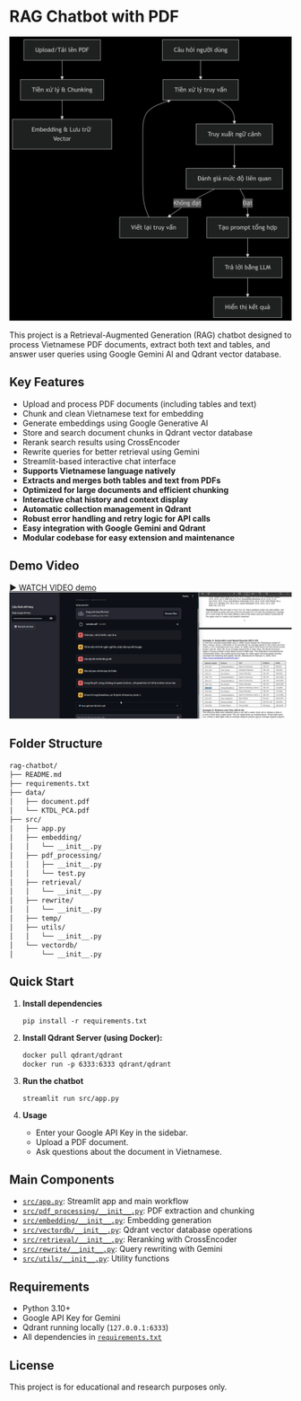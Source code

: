 # RAG Chatbot with PDF 
![Mô tả ảnh](DEMO/workflow.png)

This project is a Retrieval-Augmented Generation (RAG) chatbot designed to process Vietnamese PDF documents, extract both text and tables, and answer user queries using Google Gemini AI and Qdrant vector database.



## Key Features

- Upload and process PDF documents (including tables and text)
- Chunk and clean Vietnamese text for embedding
- Generate embeddings using Google Generative AI
- Store and search document chunks in Qdrant vector database
- Rerank search results using CrossEncoder
- Rewrite queries for better retrieval using Gemini
- Streamlit-based interactive chat interface
- **Supports Vietnamese language natively**
- **Extracts and merges both tables and text from PDFs**
- **Optimized for large documents and efficient chunking**
- **Interactive chat history and context display**
- **Automatic collection management in Qdrant**
- **Robust error handling and retry logic for API calls**
- **Easy integration with Google Gemini and Qdrant**
- **Modular codebase for easy extension and maintenance**


## Demo Video

[▶️ WATCH VIDEO demo](DEMO/DEMOCLIPp.mp4)
![Mô tả ảnh](DEMO/image.png)

## Folder Structure

```
rag-chatbot/
├── README.md
├── requirements.txt
├── data/
│   ├── document.pdf
│   └── KTDL_PCA.pdf
├── src/
│   ├── app.py
│   ├── embedding/
│   │   └── __init__.py
│   ├── pdf_processing/
│   │   ├── __init__.py
│   │   └── test.py
│   ├── retrieval/
│   │   └── __init__.py
│   ├── rewrite/
│   │   └── __init__.py
│   ├── temp/
│   ├── utils/
│   │   └── __init__.py
│   └── vectordb/
│       └── __init__.py
```

## Quick Start

1. **Install dependencies**  
   ```
   pip install -r requirements.txt
   ```
2. **Install Qdrant Server (using Docker):** 
    ``` 
    docker pull qdrant/qdrant
    docker run -p 6333:6333 qdrant/qdrant
    ```

3. **Run the chatbot**  
   ```
   streamlit run src/app.py
   ```

4. **Usage**  
   - Enter your Google API Key in the sidebar.
   - Upload a PDF document.
   - Ask questions about the document in Vietnamese.

## Main Components

- [`src/app.py`](src/app.py): Streamlit app and main workflow
- [`src/pdf_processing/__init__.py`](src/pdf_processing/__init__.py): PDF extraction and chunking
- [`src/embedding/__init__.py`](src/embedding/__init__.py): Embedding generation
- [`src/vectordb/__init__.py`](src/vectordb/__init__.py): Qdrant vector database operations
- [`src/retrieval/__init__.py`](src/retrieval/__init__.py): Reranking with CrossEncoder
- [`src/rewrite/__init__.py`](src/rewrite/__init__.py): Query rewriting with Gemini
- [`src/utils/__init__.py`](src/utils/__init__.py): Utility functions

## Requirements

- Python 3.10+
- Google API Key for Gemini
- Qdrant running locally (`127.0.0.1:6333`)
- All dependencies in [`requirements.txt`](requirements.txt)

## License

This project is for educational and research purposes only.
